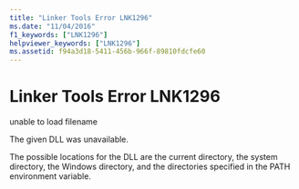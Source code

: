 ```yaml
---
title: "Linker Tools Error LNK1296"
ms.date: "11/04/2016"
f1_keywords: ["LNK1296"]
helpviewer_keywords: ["LNK1296"]
ms.assetid: f94a3d18-5411-456b-966f-89810fdcfe60
---
```

# Linker Tools Error LNK1296

unable to load filename

The given DLL was unavailable.

The possible locations for the DLL are the current directory, the system directory, the Windows directory, and the directories specified in the PATH environment variable.
